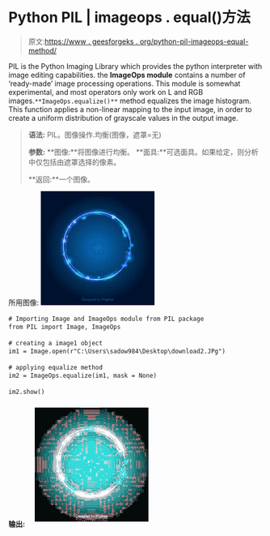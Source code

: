# Python PIL | imageops . equal()方法

> 原文:[https://www . geesforgeks . org/python-pil-imageops-equal-method/](https://www.geeksforgeeks.org/python-pil-imageops-equalize-method/)

PIL is the Python Imaging Library which provides the python interpreter with image editing capabilities. the **ImageOps module** contains a number of ‘ready-made’ image processing operations. This module is somewhat experimental, and most operators only work on L and RGB images.`**ImageOps.equalize()**` method equalizes the image histogram. This function applies a non-linear mapping to the input image, in order to create a uniform distribution of grayscale values in the output image.

> **语法:** PIL。图像操作.均衡(图像，遮罩=无)
> 
> **参数:**
> **图像:**将图像进行均衡。
> **面具:**可选面具。如果给定，则分析中仅包括由遮罩选择的像素。
> 
> **返回:**一个图像。

所用图像:
![](img/345594dbc341bc7b8ffa447ae3bc2a4f.png)

```
# Importing Image and ImageOps module from PIL package  
from PIL import Image, ImageOps 

# creating a image1 object 
im1 = Image.open(r"C:\Users\sadow984\Desktop\download2.JPg")

# applying equalize method 
im2 = ImageOps.equalize(im1, mask = None)

im2.show() 
```

**输出:**
![](img/d318465a01303c6c440fa6ef3bff33bf.png)